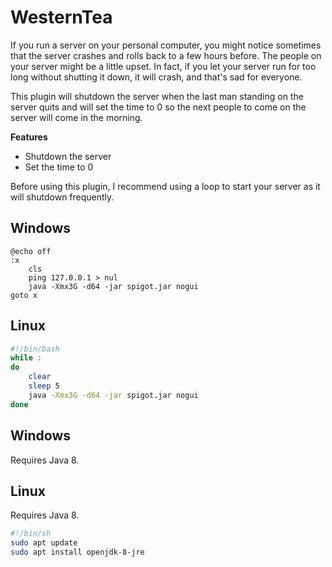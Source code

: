 # WesternTea
If you run a server on your personal computer, you might notice sometimes that the server crashes and rolls back to a few hours before. The people on your server might be a little upset. In fact, if you let your server run for too long without shutting it down, it will crash, and that's sad for everyone.

This plugin will shutdown the server when the last man standing on the server quits and will set the time to 0 so the next people to come on the server will come in the morning.

**Features**
* Shutdown the server
* Set the time to 0

Before using this plugin, I recommend using a loop to start your server as it will shutdown frequently.
## Windows
``` Windows
@echo off
:x
    cls
    ping 127.0.0.1 > nul
    java -Xmx3G -d64 -jar spigot.jar nogui
goto x
```
## Linux
``` sh
#!/bin/bash
while :
do
    clear
    sleep 5
    java -Xmx3G -d64 -jar spigot.jar nogui
done
```

## Windows
Requires Java 8.

## Linux
Requires Java 8.
``` sh
#!/bin/sh
sudo apt update
sudo apt install openjdk-8-jre
```
